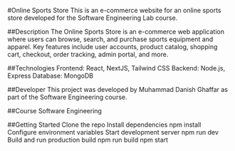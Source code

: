#Online Sports Store
This is an e-commerce website for an online sports store developed for the Software Engineering Lab course.

##Description
The Online Sports Store is an e-commerce web application where users can browse, search, and purchase sports equipment and apparel. Key features include user accounts, product catalog, shopping cart, checkout, order tracking, admin portal, and more.

##Technologies
Frontend: React, NextJS, Tailwind CSS
Backend: Node.js, Express
Database: MongoDB

##Developer
This project was developed by Muhammad Danish Ghaffar as part of the Software Engineering course.

##Course
Software Engineering

##Getting Started
Clone the repo
Install dependencies npm install
Configure environment variables
Start development server npm run dev
Build and run production build npm run build npm start

